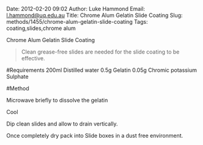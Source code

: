 Date: 2012-02-20 09:02
Author: Luke Hammond
Email: l.hammond@uq.edu.au
Title: Chrome Alum Gelatin Slide Coating
Slug: methods/1455/chrome-alum-gelatin-slide-coating
Tags: coating,slides,chrome alum

Chrome Alum Gelatin Slide Coating




>Clean grease-free slides are needed for the slide coating to be effective.


#Requirements
200ml Distilled water
0.5g Gelatin
0.05g Chromic potassium Sulphate



#Method

Microwave briefly to dissolve the gelatin



Cool



Dip clean slides and allow to drain vertically.



Once completely dry pack into Slide boxes in a dust free environment.





